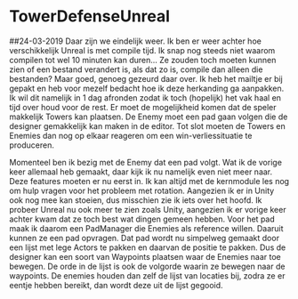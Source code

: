 # TowerDefenseUnreal

##24-03-2019
Daar zijn we eindelijk weer. Ik ben er weer achter hoe verschikkelijk Unreal is met compile tijd. Ik snap nog steeds niet waarom compilen tot wel 10 minuten kan duren... Ze zouden toch moeten kunnen zien of een bestand verandert is, als dat zo is, compile dan alleen die bestanden?
Maar goed, genoeg gezeurd daar over. Ik heb het mailtje er bij gepakt en heb voor mezelf bedacht hoe ik deze herkanding ga aanpakken. Ik wil dit namelijk in 1 dag afronden zodat ik toch (hopelijk) het vak haal en tijd over houd voor de rest.
Er moet de mogelijkheid komen dat de speler makkelijk Towers kan plaatsen. De Enemy moet een pad gaan volgen die de designer gemakkelijk kan maken in de editor. Tot slot moeten de Towers en Enemies dan nog op elkaar reageren om een win-verliessituatie te produceren.

Momenteel ben ik bezig met de Enemy dat een pad volgt. Wat ik de vorige keer allemaal heb gemaakt, daar kijk ik nu namelijk even niet meer naar. Deze features moeten er nu eerst in. Ik kan altijd met de kernmodule les nog om hulp vragen voor het probleem met rotation. Aangezien ik er in Unity ook nog mee kan stoeien, dus misschien zie ik iets over het hoofd.
Ik probeer Unreal nu ook meer te zien zoals Unity, aangezien ik er vorige keer achter kwam dat ze toch best wat dingen gemeen hebben. Voor het pad maak ik daarom een PadManager die Enemies als reference willen. Daaruit kunnen ze een pad opvragen. Dat pad wordt nu simpelweg gemaakt door een lijst met lege Actors te pakken en daarvan de positie te pakken. Dus de designer kan een soort van Waypoints plaatsen waar de Enemies naar toe bewegen. De orde in de lijst is ook de volgorde waarin ze bewegen naar de waypoints. De enemies houden dan zelf de lijst van locaties bij, zodra ze er eentje hebben bereikt, dan wordt deze uit de lijst gegooid.
